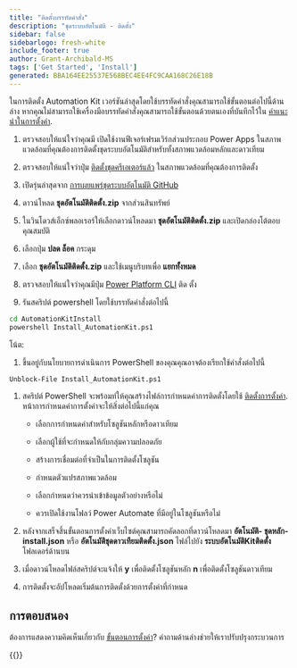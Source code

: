 ```yaml
---
title: "ติดตั้งบรรทัดคําสั่ง"
description: "ชุดระบบอัตโนมัติ - ติดตั้ง"
sidebar: false
sidebarlogo: fresh-white
include_footer: true
author: Grant-Archibald-MS
tags: ['Get Started', 'Install']
generated: BBA164EE25537E568BEC4EE4FC9CAA168C26E18B
---
```


ในการติดตั้ง Automation Kit เวอร์ชันล่าสุดโดยใช้บรรทัดคําสั่งคุณสามารถใช้ขั้นตอนต่อไปนี้ด้านล่าง หากคุณไม่สามารถใช้เครื่องมือบรรทัดคําสั่งคุณสามารถใช้ขั้นตอนด้วยตนเองที่บันทึกไว้ใน [คําแนะนําในการตั้งค่า](https://learn.microsoft.com/power-automate/guidance/automation-kit/setup/prerequisites).

1. ตรวจสอบให้แน่ใจว่าคุณมี <a ref='https://learn.microsoft.com/power-apps/developer/component-framework/component-framework-for-canvas-apps#enable-the-power-apps-component-framework-feature' target="_blank">เปิดใช้งานฟีเจอร์เฟรมเวิร์กส่วนประกอบ Power Apps</a> ในสภาพแวดล้อมที่คุณต้องการติดตั้งชุดระบบอัตโนมัติสําหรับทั้งสภาพแวดล้อมหลักและดาวเทียม

1. ตรวจสอบให้แน่ใจว่าปุ่ม <a href="https://appsource.microsoft.com/product/dynamics-365/microsoftpowercatarch.creatorkit1?tab=Reviews" target="_blank">ติดตั้งชุดครีเอเตอร์แล้ว</a> ในสภาพแวดล้อมที่คุณต้องการติดตั้ง

1. เปิดรุ่นล่าสุดจาก <a href="https://github.com/microsoft/powercat-automation-kit/releases" target="_blank">การเผยแพร่ชุดระบบอัตโนมัติ GitHub</a>

1. ดาวน์โหลด **ชุดอัตโนมัติติดตั้ง.zip** จากส่วนสินทรัพย์

1. ในวินโดวส์เอ็กซ์พลอเรอร์ให้เลือกดาวน์โหลดมา **ชุดอัตโนมัติติดตั้ง.zip** และเปิดกล่องโต้ตอบคุณสมบัติ

1. เลือกปุ่ม **ปลด ล็อค** กระดุม

1. เลือก **ชุดอัตโนมัติติดตั้ง.zip** และใช้เมนูบริบทเพื่อ **แยกทั้งหมด**

1. ตรวจสอบให้แน่ใจว่าคุณมีปุ่ม <a href="https://learn.microsoft.com/power-platform/developer/cli/introduction" target="_blank">Power Platform CLI</a> ติด ตั้ง

1. รันสคริปต์ powershell โดยใช้บรรทัดคําสั่งต่อไปนี้

```cmd
cd AutomationKitInstall
powershell Install_AutomationKit.ps1
```

โน้ต:
1. ขึ้นอยู่กับนโยบายการดําเนินการ PowerShell ของคุณคุณอาจต้องเรียกใช้คําสั่งต่อไปนี้

```cmd
Unblock-File Install_AutomationKit.ps1
```

1. สคริปต์ PowerShell จะพร้อมท์ให้คุณสร้างไฟล์การกําหนดค่าการติดตั้งโดยใช้ [ติดตั้งการตั้งค่า](/th/get-started/setup). หน้าการกําหนดค่าการตั้งค่าจะให้สิ่งต่อไปนี้แก่คุณ

    - เลือกการกําหนดค่าสําหรับโซลูชันหลักหรือดาวเทียม
   
    - เลือกผู้ใช้ที่จะกําหนดให้กับกลุ่มความปลอดภัย
   
    - สร้างการเชื่อมต่อที่จําเป็นในการติดตั้งโซลูชัน
    
    - กําหนดตัวแปรสภาพแวดล้อม
    
    - เลือกกําหนดว่าควรนําเข้าข้อมูลตัวอย่างหรือไม่
    
    - ควรเปิดใช้งานโฟลว์ Power Automate ที่มีอยู่ในโซลูชันหรือไม่

1. หลังจากเสร็จสิ้นขั้นตอนการตั้งค่าเว็บไซต์คุณสามารถคัดลอกที่ดาวน์โหลดมา **อัตโนมัติ- ชุดหลัก- install.json** หรือ **อัตโนมัติชุดดาวเทียมติดตั้ง.json** ไฟล์ไปยัง **ระบบอัตโนมัติKitติดตั้ง** โฟลเดอร์ด้านบน

1. เมื่อดาวน์โหลดไฟล์สคริปต์จะแจ้งให้ **y** เพื่อติดตั้งโซลูชันหลัก **n** เพื่อติดตั้งโซลูชันดาวเทียม

1. การติดตั้งจะอัปโหลดเริ่มต้นการติดตั้งด้วยการตั้งค่าที่กําหนด

## การตอบสนอง

ต้องการแสดงความคิดเห็นเกี่ยวกับ [ขั้นตอนการตั้งค่า](/th/get-started/setup)? คําถามด้านล่างช่วยให้เราปรับปรุงกระบวนการ

{{<questions name="/content/th/get-started/setup-feedback.json" completed="ขอขอบคุณที่ให้ข้อเสนอแนะ" showNavigationButtons="false" locale="th">}}
